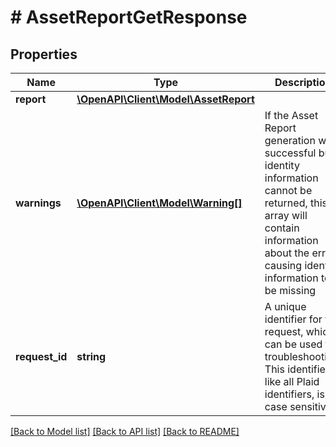 # # AssetReportGetResponse

## Properties

Name | Type | Description | Notes
------------ | ------------- | ------------- | -------------
**report** | [**\OpenAPI\Client\Model\AssetReport**](AssetReport.md) |  |
**warnings** | [**\OpenAPI\Client\Model\Warning[]**](Warning.md) | If the Asset Report generation was successful but identity information cannot be returned, this array will contain information about the errors causing identity information to be missing |
**request_id** | **string** | A unique identifier for the request, which can be used for troubleshooting. This identifier, like all Plaid identifiers, is case sensitive. |

[[Back to Model list]](../../README.md#models) [[Back to API list]](../../README.md#endpoints) [[Back to README]](../../README.md)
